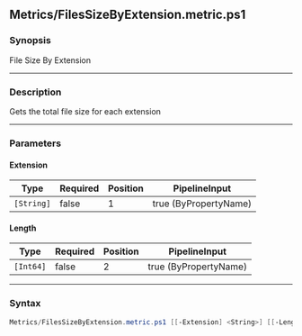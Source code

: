 Metrics/FilesSizeByExtension.metric.ps1
---------------------------------------




### Synopsis
File Size By Extension



---


### Description

Gets the total file size for each extension



---


### Parameters
#### **Extension**




|Type      |Required|Position|PipelineInput        |
|----------|--------|--------|---------------------|
|`[String]`|false   |1       |true (ByPropertyName)|



#### **Length**




|Type     |Required|Position|PipelineInput        |
|---------|--------|--------|---------------------|
|`[Int64]`|false   |2       |true (ByPropertyName)|





---


### Syntax
```PowerShell
Metrics/FilesSizeByExtension.metric.ps1 [[-Extension] <String>] [[-Length] <Int64>] [<CommonParameters>]
```
